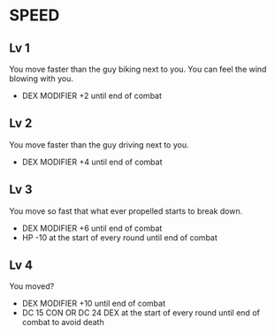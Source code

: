 # SPEED

## Lv 1
You move faster than the guy biking next to you. You can feel the wind blowing with you. 
* DEX MODIFIER +2 until end of combat

## Lv 2
You move faster than the guy driving next to you.
* DEX MODIFIER +4 until end of combat

## Lv 3
You move so fast that what ever propelled starts to break down.
* DEX MODIFIER +6 until end of combat
* HP -10 at the start of every round until end of combat

## Lv 4
You moved?
* DEX MODIFIER +10 until end of combat
* DC 15 CON OR DC 24 DEX at the start of every round until end of combat to avoid death